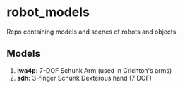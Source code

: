robot_models
============

Repo containing models and scenes of robots and objects.

Models
-------

1. **lwa4p:** 7-DOF Schunk Arm (used in Crichton's arms) 
2. **sdh:** 3-finger Schunk Dexterous hand (7 DOF)
